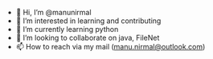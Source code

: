 - 👋 Hi, I’m @manunirmal
- 👀 I’m interested in learning and contributing
- 🌱 I’m currently learning python
- 💞️ I’m looking to collaborate on java, FileNet
- 📫 How to reach via my mail (manu.nirmal@outlook.com)

<!---
manunirmal/manunirmal is a ✨ special ✨ repository because its `README.md` (this file) appears on your GitHub profile.
You can click the Preview link to take a look at your changes.
--->
